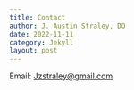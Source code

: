 ```yaml
---
title: Contact
author: J. Austin Straley, DO
date: 2022-11-11
category: Jekyll
layout: post
---
```


Email: Jzstraley@gmail.com
